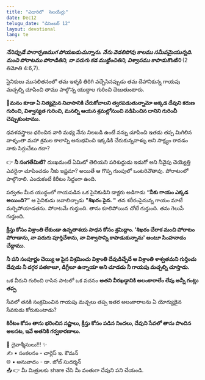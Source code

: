 ```yaml
---
title: "ఎడారిలో  సెలయేర్లు"
date: Dec12
telugu_date: "డిసెంబర్ 12"
layout: devotional
lang: te
---
```


***నేనిప్పుడే పానార్పణముగ పోయబడుచున్నాను. నేను వెడలిపోవు కాలము సమీపమైయున్నది. మంచి పోరాటము పోరాడితిని, నా పరుగు కడ ముట్టించితిని, విశ్వాసము కాపాడుకొంటిని*** (2 తిమోతి 4:6,7). 

సైనికులు ముసలితనంలో తమ ఇళ్ళకి తిరిగి వచ్చేసినప్పుడు తమ దేహానికున్న గాయపు మచ్చల్ని చూపించి తాము పాల్గొన్న యుద్ధాల గురించి చెబుతుంటారు. 

**📖మనం కూడా ఏ నిత్యమైన నివాసానికి చేరుకోవాలని త్వరపడుతున్నామో అక్కడ దేవుని కరుణ గురించి, విశ్వాస్యత గురించి, మనల్ని ఆయన శ్రమల్లోనుంచి నడిపించిన దానిని గురించీ చెప్పుకుంటాము.**

 ధవళవస్త్రాలు ధరించిన వారి మధ్య నేను నిలబడి ఉంటే నన్ను చూపించి ఇతడు తప్ప మిగిలిన వాళ్ళంతా మహా శ్రమల కాలాన్ని అనుభవించి ఇక్కడికి చేరుకున్నవాళ్ళు అని సాక్ష్యం రావడం నాకు సిగ్గుచేటు గదా?

👉 **నీ సంగతేమిటి?** దుఃఖమంటే ఏమిటో తెలియని పరిశుద్ధుడు ఇడుగో అని నీవైపు చెయ్యెత్తి ఎవరైనా చూపించడం నీకు ఇష్టమా? అయితే ఆ గొప్ప గుంపులో ఒంటరివౌతావు. పోరాటంలో పాల్గొనాలి. ఎందుకంటే కిరీటం సిద్ధంగా ఉంది.

పర్వతం మీద యుద్ధంలో గాయపడిన ఒక సైనికుడిని డాక్టరు అడిగాడు **“నీకు గాయం ఎక్కడ అయింది?”** ఆ సైనికుడు జవాబిచ్చాడు **"శిఖరం పైన. "** తన శరీరంపైనున్న గాయం మాటే మర్చిపోయాడతను. పోరాటమే గుర్తుంది. తాను కూలిపోయిన చోటే గుర్తుంది. తమ గెలుపే గుర్తుంది. 

**క్రీస్తు కోసం విశ్రాంతి లేకుండా ఉన్నతాశయ సాధన కోసం శ్రమిద్దాం. 'శిఖరం చేరాక మంచి పోరాటం పోరాడాను, నా పరుగు పూర్తిచేశాను, నా విశ్వాసాన్ని కాపాడుకున్నాను' అంటూ సింహనాదం చేద్దాము.**

**నీ పని సంపూర్ణం చెయ్యి ఆ పైన విశ్రమించు విశ్రాంతి దేవుడిచ్చేదే ఆ విశ్రాంతి శాశ్వతమని గుర్తించు దేవుడు నీ దగ్గర పతకాలూ, డిగ్రీలూ ఉన్నాయా అని చూడడు నీ గాయపు మచ్చల్ని చూస్తాడు.**

ఒక వీరుని గురించి రాసిన పాటలో ఒక వచనం
**అతని వీరఖడ్గానికి అలంకారాలేం లేవు అన్నీ గంట్లు తప్ప**

సేవలో తనకి సంక్రమించిన గాయపు మచ్చలు తప్ప ఇతర అలంకారాలను ఏ యోగ్యుడైన సేవకుడు కోరుకుంటాడు? 

**కిరీటం కోసం తాను భరించిన నష్టాలు, క్రీస్తు కోసం పడిన నిందలు, దేవుని సేవలో తాను పొందిన అలసట, ఇవే అతనికి గర్వకారణాలు.**

<div class="blessing">🙏 <span class="bless-text">దైవాశ్శీసులు!!!</span> ✨</div>

<div class="credit">✍️ <span class="credit-text">▪ సంకలనం - చార్లెస్ ఇ. కౌమన్</span></div>
<div class="credit">🌐 <span class="credit-text">▪ అనువాదం - డా. జోబ్ సుదర్శన్</span></div>


<div class="share">📤 👉 <span class="share-text">మీ మిత్రులకు share చేసి మీ వంతుగా దేవుని పని చేయండి.</span></div>
